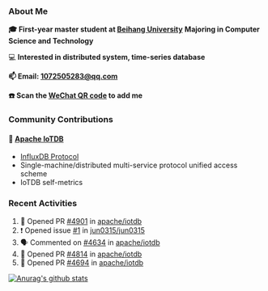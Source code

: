 ### About Me

**🎓 First-year master student at [Beihang University](https://www.buaa.edu.cn/)** **Majoring in Computer Science and Technology**

💻 **Interested in distributed system, time-series database**

**📫 Email: 1072505283@qq.com**

**☎️ Scan the [WeChat QR code](https://github.com/jun0315/jun0315/issues/1) to add me**

### Community Contributions

#### 🚀 [Apache IoTDB](https://github.com/apache/iotdb/pulls?q=+is%3Apr+author%3Ajun0315)

- [InfluxDB Protocol](https://iotdb.apache.org/zh/UserGuide/Master/API/InfluxDB-Protocol.html)
- Single-machine/distributed multi-service protocol unified access scheme
- IoTDB self-metrics

### Recent Activities
<!--START_SECTION:activity-->
1. 💪 Opened PR [#4901](https://github.com/apache/iotdb/pull/4901) in [apache/iotdb](https://github.com/apache/iotdb)
2. ❗️ Opened issue [#1](https://github.com/jun0315/jun0315/issues/1) in [jun0315/jun0315](https://github.com/jun0315/jun0315)
3. 🗣 Commented on [#4634](https://github.com/apache/iotdb/issues/4634) in [apache/iotdb](https://github.com/apache/iotdb)
4. 💪 Opened PR [#4814](https://github.com/apache/iotdb/pull/4814) in [apache/iotdb](https://github.com/apache/iotdb)
5. 💪 Opened PR [#4694](https://github.com/apache/iotdb/pull/4694) in [apache/iotdb](https://github.com/apache/iotdb)
<!--END_SECTION:activity-->

[![Anurag's github stats](https://github-readme-stats.vercel.app/api?username=jun0315&show_icons=true&theme=radical&repo=jun0315.github.io&show_owner=true)](https://github.com/anuraghazra/github-readme-stats)
